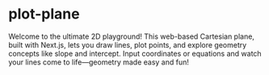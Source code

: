 # plot-plane
Welcome to the ultimate 2D playground! This web-based Cartesian plane, built with Next.js, lets you draw lines, plot points, and explore geometry concepts like slope and intercept. Input coordinates or equations and watch your lines come to life—geometry made easy and fun!
